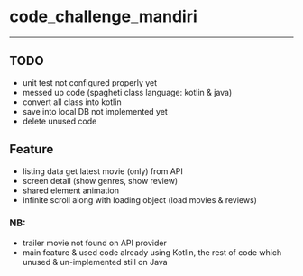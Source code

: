 # code_challenge_mandiri
---------------------
## TODO
- unit test not configured properly yet
- messed up code (spagheti class language: kotlin & java)
- convert all class into kotlin
- save into local DB not implemented yet
- delete unused code

## Feature
- listing data get latest movie (only) from API
- screen detail (show genres, show review)
- shared element animation
- infinite scroll along with loading object (load movies & reviews)

### NB:
- trailer movie not found on API provider
- main feature & used code already using Kotlin, the rest of code which unused & un-implemented still on Java
